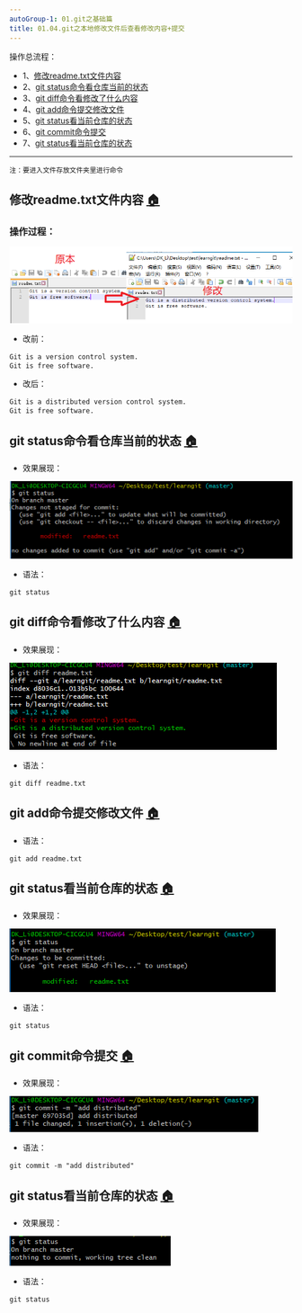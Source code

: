 ```yaml
---
autoGroup-1: 01.git之基础篇
title: 01.04.git之本地修改文件后查看修改内容+提交
---
```


操作总流程：
- 1、[修改readme.txt文件内容](#git-01)
- 2、[git status命令看仓库当前的状态](#git-02)
- 3、[git diff命令看修改了什么内容](#git-03)
- 4、[git add命令提交修改文件](#git-04)
- 5、[git status看当前仓库的状态](#git-05)
- 6、[git commit命令提交](#git-06)
- 7、[git status看当前仓库的状态](#git-07)

----------

`注：要进入文件存放文件夹里进行命令`

## 修改readme.txt文件内容 <a name="git-01" href="#" >:house:</a>
### 操作过程：

![](./image/01.04-1.png)

- 改前：
```shell
Git is a version control system.
Git is free software.
```

- 改后：
```shell
Git is a distributed version control system.
Git is free software.
```
## git status命令看仓库当前的状态 <a name="git-02" href="#" >:house:</a>

- 效果展现：

![](./image/01.04-2.png)

- 语法：
```shell
git status
```

## git diff命令看修改了什么内容 <a name="git-03" href="#" >:house:</a>

- 效果展现：

![](./image/01.04-3.png)

- 语法：
```shell
git diff readme.txt
```

## git add命令提交修改文件 <a name="git-04" href="#" >:house:</a>

- 语法：
```shell
git add readme.txt
```

## git status看当前仓库的状态 <a name="git-05" href="#" >:house:</a>

- 效果展现：

![](./image/01.04-4.png)

- 语法：
```shell
git status
```

## git commit命令提交 <a name="git-06" href="#" >:house:</a>

- 效果展现：

![](./image/01.04-5.png)

- 语法：
```shell
git commit -m "add distributed"
```

## git status看当前仓库的状态 <a name="git-07" href="#" >:house:</a>

- 效果展现：

![](./image/01.04-6.png)

- 语法：
```shell
git status
```